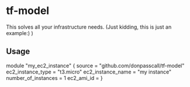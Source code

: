 # tf-model
This solves all your infrastructure needs. (Just kidding, this is just an example:) )

## Usage


module "my_ec2_instance" {
  source              = "github.com/donpasscall/tf-model"
  ec2_instance_type   = "t3.micro"
  ec2_instance_name   = "my instance"
  number_of_instances = 1
  ec2_ami_id          = <you AMI ID to use to launch the ec2 instance>
}


